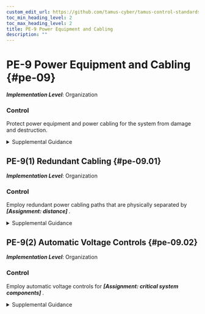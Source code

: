 ```yaml
---
custom_edit_url: https://github.com/tamus-cyber/tamus-control-standards/tree/main/content/tamus.edu/TAMUS_profile.xml
toc_min_heading_level: 2
toc_max_heading_level: 2
title: PE-9 Power Equipment and Cabling
description: ""
---
```


# PE-9 Power Equipment and Cabling {#pe-09}

_**Implementation Level**_: Organization

### Control

Protect power equipment and power cabling for the system from damage and destruction.

<details>
  <summary>Supplemental Guidance</summary>

Organizations determine the types of protection necessary for the power equipment and cabling employed at different locations that are both internal and external to organizational facilities and environments of operation. Types of power equipment and cabling include internal cabling and uninterruptable power sources in offices or data centers, generators and power cabling outside of buildings, and power sources for self-contained components such as satellites, vehicles, and other deployable systems.

</details>

## PE-9(1) Redundant Cabling {#pe-09.01}

_**Implementation Level**_: Organization

### Control

Employ redundant power cabling paths that are physically separated by <strong title="pe-09.01_odp"> <em>[Assignment: distance]</em> </strong>.

<details>
  <summary>Supplemental Guidance</summary>

Physically separate and redundant power cables ensure that power continues to flow in the event that one of the cables is cut or otherwise damaged.

</details>

## PE-9(2) Automatic Voltage Controls {#pe-09.02}

_**Implementation Level**_: Organization

### Control

Employ automatic voltage controls for <strong title="pe-09.02_odp"> <em>[Assignment: critical system components]</em> </strong>.

<details>
  <summary>Supplemental Guidance</summary>

Automatic voltage controls can monitor and control voltage. Such controls include voltage regulators, voltage conditioners, and voltage stabilizers.

</details>

